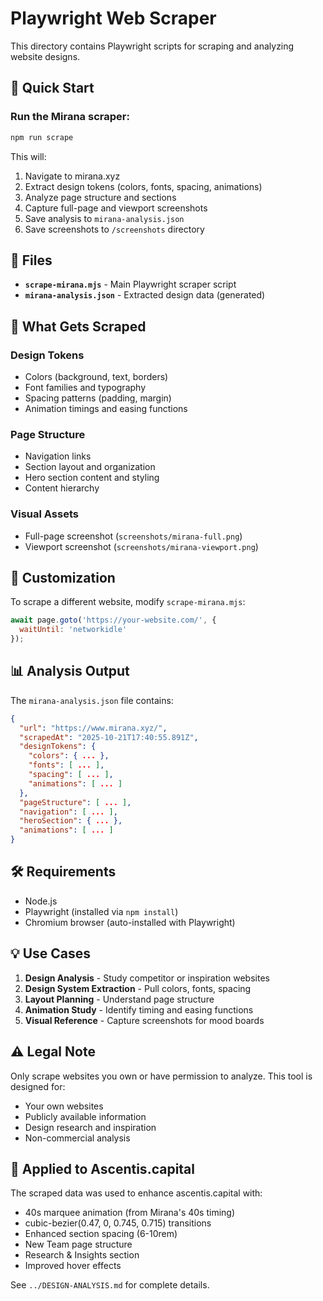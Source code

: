# Playwright Web Scraper

This directory contains Playwright scripts for scraping and analyzing website designs.

## 🚀 Quick Start

### Run the Mirana scraper:
```bash
npm run scrape
```

This will:
1. Navigate to mirana.xyz
2. Extract design tokens (colors, fonts, spacing, animations)
3. Analyze page structure and sections
4. Capture full-page and viewport screenshots
5. Save analysis to `mirana-analysis.json`
6. Save screenshots to `/screenshots` directory

## 📁 Files

- **`scrape-mirana.mjs`** - Main Playwright scraper script
- **`mirana-analysis.json`** - Extracted design data (generated)

## 🎯 What Gets Scraped

### Design Tokens
- Colors (background, text, borders)
- Font families and typography
- Spacing patterns (padding, margin)
- Animation timings and easing functions

### Page Structure
- Navigation links
- Section layout and organization
- Hero section content and styling
- Content hierarchy

### Visual Assets
- Full-page screenshot (`screenshots/mirana-full.png`)
- Viewport screenshot (`screenshots/mirana-viewport.png`)

## 🔧 Customization

To scrape a different website, modify `scrape-mirana.mjs`:

```javascript
await page.goto('https://your-website.com/', { 
  waitUntil: 'networkidle' 
});
```

## 📊 Analysis Output

The `mirana-analysis.json` file contains:

```json
{
  "url": "https://www.mirana.xyz/",
  "scrapedAt": "2025-10-21T17:40:55.891Z",
  "designTokens": {
    "colors": { ... },
    "fonts": [ ... ],
    "spacing": [ ... ],
    "animations": [ ... ]
  },
  "pageStructure": [ ... ],
  "navigation": [ ... ],
  "heroSection": { ... },
  "animations": [ ... ]
}
```

## 🛠️ Requirements

- Node.js
- Playwright (installed via `npm install`)
- Chromium browser (auto-installed with Playwright)

## 💡 Use Cases

1. **Design Analysis** - Study competitor or inspiration websites
2. **Design System Extraction** - Pull colors, fonts, spacing
3. **Layout Planning** - Understand page structure
4. **Animation Study** - Identify timing and easing functions
5. **Visual Reference** - Capture screenshots for mood boards

## ⚠️ Legal Note

Only scrape websites you own or have permission to analyze. This tool is designed for:
- Your own websites
- Publicly available information
- Design research and inspiration
- Non-commercial analysis

## 🎨 Applied to Ascentis.capital

The scraped data was used to enhance ascentis.capital with:
- 40s marquee animation (from Mirana's 40s timing)
- cubic-bezier(0.47, 0, 0.745, 0.715) transitions
- Enhanced section spacing (6-10rem)
- New Team page structure
- Research & Insights section
- Improved hover effects

See `../DESIGN-ANALYSIS.md` for complete details.

